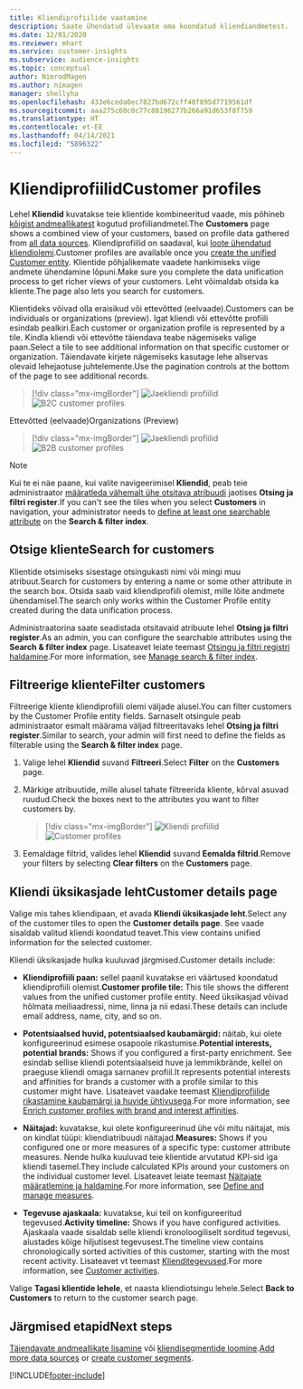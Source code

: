 ```yaml
---
title: Kliendiprofiilide vaatamine
description: Saate ühendatud ülevaate oma koondatud kliendiandmetest.
ms.date: 12/01/2020
ms.reviewer: mhart
ms.service: customer-insights
ms.subservice: audience-insights
ms.topic: conceptual
author: NimrodMagen
ms.author: nimagen
manager: shellyha
ms.openlocfilehash: 433e6ceda0ec7827bd672cff40f895d7719561df
ms.sourcegitcommit: aaa275c60c0c77c88196277b266a91d653f8f759
ms.translationtype: HT
ms.contentlocale: et-EE
ms.lasthandoff: 04/14/2021
ms.locfileid: "5896322"
---
```

# <a name="customer-profiles"></a><span data-ttu-id="36146-103">Kliendiprofiilid</span><span class="sxs-lookup"><span data-stu-id="36146-103">Customer profiles</span></span>

<span data-ttu-id="36146-104">Lehel **Kliendid** kuvatakse teie klientide kombineeritud vaade, mis põhineb [kõigist andmeallikatest](data-sources.md) kogutud profiiliandmetel.</span><span class="sxs-lookup"><span data-stu-id="36146-104">The **Customers** page shows a combined view of your customers, based on profile data gathered from [all data sources](data-sources.md).</span></span> <span data-ttu-id="36146-105">Kliendiprofiilid on saadaval, kui [loote ühendatud kliendiolemi](data-unification.md).</span><span class="sxs-lookup"><span data-stu-id="36146-105">Customer profiles are available once you [create the unified Customer entity](data-unification.md).</span></span> <span data-ttu-id="36146-106">Klientide põhjalikemate vaadete hankimiseks viige andmete ühendamine lõpuni.</span><span class="sxs-lookup"><span data-stu-id="36146-106">Make sure you complete the data unification process to get richer views of your customers.</span></span> <span data-ttu-id="36146-107">Leht võimaldab otsida ka kliente.</span><span class="sxs-lookup"><span data-stu-id="36146-107">The page also lets you search for customers.</span></span>

<span data-ttu-id="36146-108">Klientideks võivad olla eraisikud või ettevõtted (eelvaade).</span><span class="sxs-lookup"><span data-stu-id="36146-108">Customers can be individuals or organizations (preview).</span></span> <span data-ttu-id="36146-109">Igat kliendi või ettevõtte profiili esindab pealkiri.</span><span class="sxs-lookup"><span data-stu-id="36146-109">Each customer or organization profile is represented by a tile.</span></span> <span data-ttu-id="36146-110">Kindla kliendi või ettevõtte täiendava teabe nägemiseks valige paan.</span><span class="sxs-lookup"><span data-stu-id="36146-110">Select a tile to see additional information on that specific customer or organization.</span></span> <span data-ttu-id="36146-111">Täiendavate kirjete nägemiseks kasutage lehe allservas olevaid lehejaotuse juhtelemente.</span><span class="sxs-lookup"><span data-stu-id="36146-111">Use the pagination controls at the bottom of the page to see additional records.</span></span>

> [!div class="mx-imgBorder"] 
> <span data-ttu-id="36146-112">![Jaekliendi profiilid](media/profiles-customers.png "Jaekliendi profiilid")</span><span class="sxs-lookup"><span data-stu-id="36146-112">![B2C customer profiles](media/profiles-customers.png "B2C customer profiles")</span></span>

<span data-ttu-id="36146-113">Ettevõtted (eelvaade)</span><span class="sxs-lookup"><span data-stu-id="36146-113">Organizations (Preview)</span></span>
> [!div class="mx-imgBorder"] 
> <span data-ttu-id="36146-114">![Jaekliendi profiilid](media/profile-customers-b2b.png "B2B kliendi profiilid")</span><span class="sxs-lookup"><span data-stu-id="36146-114">![B2B customer profiles](media/profile-customers-b2b.png "B2B customer profiles")</span></span>

> [!NOTE]
> <span data-ttu-id="36146-115">Kui te ei näe paane, kui valite navigeerimisel **Kliendid**, peab teie administraator [määratleda vähemalt ühe otsitava atribuudi](search-filter-index.md) jaotises **Otsing ja filtri register**.</span><span class="sxs-lookup"><span data-stu-id="36146-115">If you can't see the tiles when you select **Customers** in navigation, your administrator needs to [define at least one searchable attribute](search-filter-index.md) on the **Search & filter index**.</span></span>

## <a name="search-for-customers"></a><span data-ttu-id="36146-116">Otsige kliente</span><span class="sxs-lookup"><span data-stu-id="36146-116">Search for customers</span></span>

<span data-ttu-id="36146-117">Klientide otsimiseks sisestage otsingukasti nimi või mingi muu atribuut.</span><span class="sxs-lookup"><span data-stu-id="36146-117">Search for customers by entering a name or some other attribute in the search box.</span></span> <span data-ttu-id="36146-118">Otsida saab vaid kliendiprofiili olemist, mille lõite andmete ühendamisel.</span><span class="sxs-lookup"><span data-stu-id="36146-118">The search only works within the Customer Profile entity created during the data unification process.</span></span>

<span data-ttu-id="36146-119">Administraatorina saate seadistada otsitavaid atribuute lehel **Otsing ja filtri register**.</span><span class="sxs-lookup"><span data-stu-id="36146-119">As an admin, you can configure the searchable attributes using the **Search & filter index** page.</span></span> <span data-ttu-id="36146-120">Lisateavet leiate teemast [Otsingu ja filtri registri haldamine](search-filter-index.md).</span><span class="sxs-lookup"><span data-stu-id="36146-120">For more information, see [Manage search & filter index](search-filter-index.md).</span></span>

## <a name="filter-customers"></a><span data-ttu-id="36146-121">Filtreerige kliente</span><span class="sxs-lookup"><span data-stu-id="36146-121">Filter customers</span></span>

<span data-ttu-id="36146-122">Filtreerige kliente kliendiprofiili olemi väljade alusel.</span><span class="sxs-lookup"><span data-stu-id="36146-122">You can filter customers by the Customer Profile entity fields.</span></span> <span data-ttu-id="36146-123">Sarnaselt otsingule peab administraator esmalt määrama väljad filtreeritavaks lehel **Otsing ja filtri register**.</span><span class="sxs-lookup"><span data-stu-id="36146-123">Similar to search, your admin will first need to define the fields as filterable using the **Search & filter index** page.</span></span>

1. <span data-ttu-id="36146-124">Valige lehel **Kliendid** suvand **Filtreeri**.</span><span class="sxs-lookup"><span data-stu-id="36146-124">Select **Filter** on the **Customers** page.</span></span>

2. <span data-ttu-id="36146-125">Märkige atribuutide, mille alusel tahate filtreerida kliente, kõrval asuvad ruudud.</span><span class="sxs-lookup"><span data-stu-id="36146-125">Check the boxes next to the attributes you want to filter customers by.</span></span>

   > [!div class="mx-imgBorder"] 
   > <span data-ttu-id="36146-126">![Kliendi profiilid](media/profiles-customers3.png "Kliendi profiilid")</span><span class="sxs-lookup"><span data-stu-id="36146-126">![Customer profiles](media/profiles-customers3.png "Customer profiles")</span></span>

3. <span data-ttu-id="36146-127">Eemaldage filtrid, valides lehel **Kliendid** suvand **Eemalda filtrid**.</span><span class="sxs-lookup"><span data-stu-id="36146-127">Remove your filters by selecting **Clear filters** on the **Customers** page.</span></span>

##  <a name="customer-details-page"></a><span data-ttu-id="36146-128">Kliendi üksikasjade leht</span><span class="sxs-lookup"><span data-stu-id="36146-128">Customer details page</span></span>

<span data-ttu-id="36146-129">Valige mis tahes kliendipaan, et avada **Kliendi üksikasjade leht**.</span><span class="sxs-lookup"><span data-stu-id="36146-129">Select any of the customer tiles to open the **Customer details page**.</span></span> <span data-ttu-id="36146-130">See vaade sisaldab valitud kliendi koondatud teavet.</span><span class="sxs-lookup"><span data-stu-id="36146-130">This view contains unified information for the selected customer.</span></span>

<span data-ttu-id="36146-131">Kliendi üksikasjade hulka kuuluvad järgmised.</span><span class="sxs-lookup"><span data-stu-id="36146-131">Customer details include:</span></span>

-   <span data-ttu-id="36146-132">**Kliendiprofiili paan:** sellel paanil kuvatakse eri väärtused koondatud kliendiprofiili olemist.</span><span class="sxs-lookup"><span data-stu-id="36146-132">**Customer profile tile:** This tile shows the different values from the unified customer profile entity.</span></span> <span data-ttu-id="36146-133">Need üksikasjad võivad hõlmata meiliaadressi, nime, linna ja nii edasi.</span><span class="sxs-lookup"><span data-stu-id="36146-133">These details can include email address, name, city, and so on.</span></span> 

-   <span data-ttu-id="36146-134">**Potentsiaalsed huvid, potentsiaalsed kaubamärgid:** näitab, kui olete konfigureerinud esimese osapoole rikastumise.</span><span class="sxs-lookup"><span data-stu-id="36146-134">**Potential interests, potential brands:** Shows if you configured a first-party enrichment.</span></span> <span data-ttu-id="36146-135">See esindab sellise kliendi potentsiaalseid huve ja lemmikbrände, kellel on praeguse kliendi omaga sarnanev profiil.</span><span class="sxs-lookup"><span data-stu-id="36146-135">It represents potential interests and affinities for brands a customer with a profile similar to this customer might have.</span></span> <span data-ttu-id="36146-136">Lisateavet vaadake teemast [Kliendiprofiilide rikastamine kaubamärgi ja huvide ühtivusega](enrichment-microsoft.md).</span><span class="sxs-lookup"><span data-stu-id="36146-136">For more information, see [Enrich customer profiles with brand and interest affinities](enrichment-microsoft.md).</span></span>

-   <span data-ttu-id="36146-137">**Näitajad:** kuvatakse, kui olete konfigureerinud ühe või mitu näitajat, mis on kindlat tüüpi: kliendiatribuudi näitajad.</span><span class="sxs-lookup"><span data-stu-id="36146-137">**Measures:** Shows if you configured one or more measures of a specific type: customer attribute measures.</span></span> <span data-ttu-id="36146-138">Nende hulka kuuluvad teie klientide arvutatud KPI-sid iga kliendi tasemel.</span><span class="sxs-lookup"><span data-stu-id="36146-138">They include calculated KPIs around your customers on the individual customer level.</span></span> <span data-ttu-id="36146-139">Lisateavet leiate teemast [Näitajate määratlemine ja haldamine](measures.md).</span><span class="sxs-lookup"><span data-stu-id="36146-139">For more information, see [Define and manage measures](measures.md).</span></span>

-   <span data-ttu-id="36146-140">**Tegevuse ajaskaala:** kuvatakse, kui teil on konfigureeritud tegevused.</span><span class="sxs-lookup"><span data-stu-id="36146-140">**Activity timeline:** Shows if you have configured activities.</span></span> <span data-ttu-id="36146-141">Ajaskaala vaade sisaldab selle kliendi kronoloogiliselt sorditud tegevusi, alustades kõige hiljutisest tegevusest.</span><span class="sxs-lookup"><span data-stu-id="36146-141">The timeline view contains chronologically sorted activities of this customer, starting with the most recent activity.</span></span> <span data-ttu-id="36146-142">Lisateavet vt teemast [Klienditegevused](activities.md).</span><span class="sxs-lookup"><span data-stu-id="36146-142">For more information, see [Customer activities](activities.md).</span></span>

<span data-ttu-id="36146-143">Valige **Tagasi klientide lehele**, et naasta kliendiotsingu lehele.</span><span class="sxs-lookup"><span data-stu-id="36146-143">Select **Back to Customers** to return to the customer search page.</span></span>

## <a name="next-steps"></a><span data-ttu-id="36146-144">Järgmised etapid</span><span class="sxs-lookup"><span data-stu-id="36146-144">Next steps</span></span>

<span data-ttu-id="36146-145">[Täiendavate andmeallikate lisamine](data-sources.md) või [kliendisegmentide loomine](segments.md).</span><span class="sxs-lookup"><span data-stu-id="36146-145">[Add more data sources](data-sources.md) or [create customer segments](segments.md).</span></span>


[!INCLUDE[footer-include](../includes/footer-banner.md)]